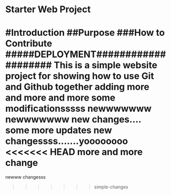 # Starter Web Project
#Introduction
##Purpose
###How to Contribute
#####DEPLOYMENT####################
This is a simple website project for showing how to use Git and Github together
adding more and more and more
some modificationsssss
newwwwwww
newwwwwww
new changes....
some more updates
new changessss.......yoooooooo
<<<<<<< HEAD
more and more change
=======
newww changesss
>>>>>>> simple-changes
